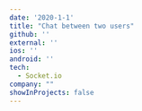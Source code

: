 ```yaml
---
date: '2020-1-1'
title: "Chat between two users"
github: ''
external: ''
ios: ''
android: ''
tech:
  - Socket.io
company: ""
showInProjects: false
---
```


